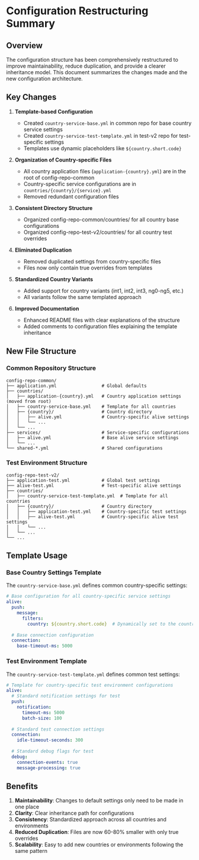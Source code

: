 # Configuration Restructuring Summary

## Overview

The configuration structure has been comprehensively restructured to improve maintainability, reduce duplication, and provide a clearer inheritance model. This document summarizes the changes made and the new configuration architecture.

## Key Changes

1. **Template-based Configuration**
   - Created `country-service-base.yml` in common repo for base country service settings
   - Created `country-service-test-template.yml` in test-v2 repo for test-specific settings
   - Templates use dynamic placeholders like `${country.short.code}`

2. **Organization of Country-specific Files**
   - All country application files (`application-{country}.yml`) are in the root of config-repo-common
   - Country-specific service configurations are in `countries/{country}/{service}.yml`
   - Removed redundant configuration files

3. **Consistent Directory Structure**
   - Organized config-repo-common/countries/ for all country base configurations
   - Organized config-repo-test-v2/countries/ for all country test overrides

4. **Eliminated Duplication**
   - Removed duplicated settings from country-specific files
   - Files now only contain true overrides from templates

5. **Standardized Country Variants**
   - Added support for country variants (int1, int2, int3, ng0-ng5, etc.)
   - All variants follow the same templated approach

6. **Improved Documentation**
   - Enhanced README files with clear explanations of the structure
   - Added comments to configuration files explaining the template inheritance

## New File Structure

### Common Repository Structure
```
config-repo-common/
├── application.yml                 # Global defaults
├── countries/
│   ├── application-{country}.yml   # Country application settings (moved from root)
│   ├── country-service-base.yml    # Template for all countries
│   ├── {country}/                  # Country directory
│   │   ├── alive.yml               # Country-specific alive settings
│   │   └── ...
│   └── ...
├── services/                       # Service-specific configurations
│   ├── alive.yml                   # Base alive service settings
│   └── ...
└── shared-*.yml                    # Shared configurations
```

### Test Environment Structure
```
config-repo-test-v2/
├── application-test.yml            # Global test settings
├── alive-test.yml                  # Test-specific alive settings
├── countries/
│   ├── country-service-test-template.yml  # Template for all countries
│   ├── {country}/                  # Country directory
│   │   ├── application-test.yml    # Country-specific test settings
│   │   ├── alive-test.yml          # Country-specific alive test settings
│   │   └── ...
│   └── ...
└── ...
```

## Template Usage

### Base Country Settings Template

The `country-service-base.yml` defines common country-specific settings:

```yaml
# Base configuration for all country-specific service settings
alive:
  push:
    message:
      filters:
        country: ${country.short.code}  # Dynamically set to the country code
  
  # Base connection configuration
  connection:
    base-timeout-ms: 5000
```

### Test Environment Template

The `country-service-test-template.yml` defines common test settings:

```yaml
# Template for country-specific test environment configurations
alive:
  # Standard notification settings for test
  push:
    notification:
      timeout-ms: 5000
      batch-size: 100
  
  # Standard test connection settings
  connection:
    idle-timeout-seconds: 300
  
  # Standard debug flags for test
  debug:
    connection-events: true
    message-processing: true
```

## Benefits

1. **Maintainability**: Changes to default settings only need to be made in one place
2. **Clarity**: Clear inheritance path for configurations
3. **Consistency**: Standardized approach across all countries and environments
4. **Reduced Duplication**: Files are now 60-80% smaller with only true overrides
5. **Scalability**: Easy to add new countries or environments following the same pattern